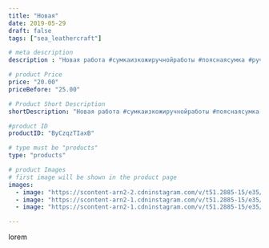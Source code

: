 ```yaml
---
title: "Новая"
date: 2019-05-29
draft: false
tags: ["sea_leathercraft"]

# meta description
description : "Новая работа #сумкаизкожиручнойработы #пояснаясумка #ручнаяработаназаказ #ручнаярмбота #ессентуки #кмв"

# product Price
price: "20.00"
priceBefore: "25.00"

# Product Short Description
shortDescription: "Новая работа #сумкаизкожиручнойработы #пояснаясумка #ручнаяработаназаказ #ручнаярмбота #ессентуки #кмв"

#product ID
productID: "ByCzqzTIaxB"

# type must be "products"
type: "products"

# product Images
# first image will be shown in the product page
images:
  - image: "https://scontent-arn2-2.cdninstagram.com/v/t51.2885-15/e35/p1080x1080/60211426_134782650955728_3791031645382226997_n.jpg?_nc_ht=scontent-arn2-2.cdninstagram.com&_nc_cat=100&_nc_ohc=S6gCAijRucMAX_Z-DX8&tp=1&oh=38a1f499225d05ba95af8afe3c180342&oe=605AC757&ig_cache_key=MjA1NDQzMTU5Njk4NTAyNTg3Mg%3D%3D.2"
  - image: "https://scontent-arn2-1.cdninstagram.com/v/t51.2885-15/e35/p1080x1080/60185030_217802645844643_4155047728767094929_n.jpg?_nc_ht=scontent-arn2-1.cdninstagram.com&_nc_cat=107&_nc_ohc=sJYmGVAGzs8AX9gWG7K&tp=1&oh=7ae8aa34c3c6fd5687cec2e4bcbf9d39&oe=605CC152&ig_cache_key=MjA1NDQzMTU5Njk5MzMxODk5NQ%3D%3D.2"
  - image: "https://scontent-arn2-1.cdninstagram.com/v/t51.2885-15/e35/p1080x1080/60962433_117196522834931_6394451699258445018_n.jpg?_nc_ht=scontent-arn2-1.cdninstagram.com&_nc_cat=111&_nc_ohc=MJNRHbhkxxoAX9Hc4tP&tp=1&oh=697f544dc0ca9eb1a84d2cba40bd3b39&oe=605CFE23&ig_cache_key=MjA1NDQzMTU5Njk5MzU0NDg2OA%3D%3D.2"

---
```

lorem
